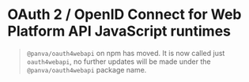 # OAuth 2 / OpenID Connect for Web Platform API JavaScript runtimes

> `@panva/oauth4webapi` on npm has moved. It is now called just `oauth4webapi`, no further updates will be made under the `@panva/oauth4webapi` package name.
